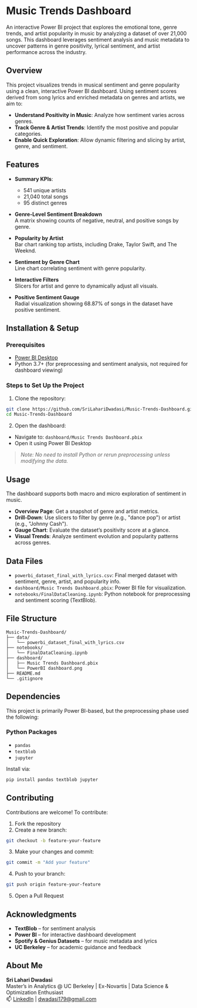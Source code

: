 # Music Trends Dashboard

An interactive Power BI project that explores the emotional tone, genre trends, and artist popularity in music by analyzing a dataset of over 21,000 songs. This dashboard leverages sentiment analysis and music metadata to uncover patterns in genre positivity, lyrical sentiment, and artist performance across the industry.

## Overview

This project visualizes trends in musical sentiment and genre popularity using a clean, interactive Power BI dashboard. Using sentiment scores derived from song lyrics and enriched metadata on genres and artists, we aim to:

- **Understand Positivity in Music**: Analyze how sentiment varies across genres.
- **Track Genre & Artist Trends**: Identify the most positive and popular categories.
- **Enable Quick Exploration**: Allow dynamic filtering and slicing by artist, genre, and sentiment.

## Features

- **Summary KPIs**:
  - 541 unique artists  
  - 21,040 total songs  
  - 95 distinct genres

- **Genre-Level Sentiment Breakdown**  
  A matrix showing counts of negative, neutral, and positive songs by genre.

- **Popularity by Artist**  
  Bar chart ranking top artists, including Drake, Taylor Swift, and The Weeknd.

- **Sentiment by Genre Chart**  
  Line chart correlating sentiment with genre popularity.

- **Interactive Filters**  
  Slicers for artist and genre to dynamically adjust all visuals.

- **Positive Sentiment Gauge**  
  Radial visualization showing 68.87% of songs in the dataset have positive sentiment.

## Installation & Setup

### Prerequisites

- [Power BI Desktop](https://powerbi.microsoft.com/)
- Python 3.7+ (for preprocessing and sentiment analysis, not required for dashboard viewing)

### Steps to Set Up the Project

1. Clone the repository:

```bash
git clone https://github.com/SriLahariDwadasi/Music-Trends-Dashboard.git
cd Music-Trends-Dashboard
```

2. Open the dashboard:

- Navigate to: `dashboard/Music Trends Dashboard.pbix`
- Open it using Power BI Desktop

> _Note: No need to install Python or rerun preprocessing unless modifying the data._

## Usage

The dashboard supports both macro and micro exploration of sentiment in music.

- **Overview Page**: Get a snapshot of genre and artist metrics.
- **Drill-Down**: Use slicers to filter by genre (e.g., "dance pop") or artist (e.g., "Johnny Cash").
- **Gauge Chart**: Evaluate the dataset’s positivity score at a glance.
- **Visual Trends**: Analyze sentiment evolution and popularity patterns across genres.

## Data Files

- `powerbi_dataset_final_with_lyrics.csv`: Final merged dataset with sentiment, genre, artist, and popularity info.
- `dashboard/Music Trends Dashboard.pbix`: Power BI file for visualization.
- `notebooks/FinalDataCleaning.ipynb`: Python notebook for preprocessing and sentiment scoring (TextBlob).

## File Structure

```
Music-Trends-Dashboard/
├── data/
│   └── powerbi_dataset_final_with_lyrics.csv
├── notebooks/
│   └── FinalDataCleaning.ipynb
├── dashboard/
│   ├── Music Trends Dashboard.pbix
│   └── PowerBI dashboard.png
├── README.md
└── .gitignore
```

## Dependencies

This project is primarily Power BI-based, but the preprocessing phase used the following:

### Python Packages

- `pandas`
- `textblob`
- `jupyter`

Install via:

```bash
pip install pandas textblob jupyter
```

## Contributing

Contributions are welcome! To contribute:

1. Fork the repository
2. Create a new branch:

```bash
git checkout -b feature-your-feature
```

3. Make your changes and commit:

```bash
git commit -m "Add your feature"
```

4. Push to your branch:

```bash
git push origin feature-your-feature
```

5. Open a Pull Request


## Acknowledgments

- **TextBlob** – for sentiment analysis  
- **Power BI** – for interactive dashboard development  
- **Spotify & Genius Datasets** – for music metadata and lyrics  
- **UC Berkeley** – for academic guidance and feedback

##  About Me

**Sri Lahari Dwadasi**  
Master’s in Analytics @ UC Berkeley | Ex-Novartis | Data Science & Optimization Enthusiast  
📫 [LinkedIn](https://www.linkedin.com/in/sri-lahari-dwadasi) | dwadasi179@gmail.com
